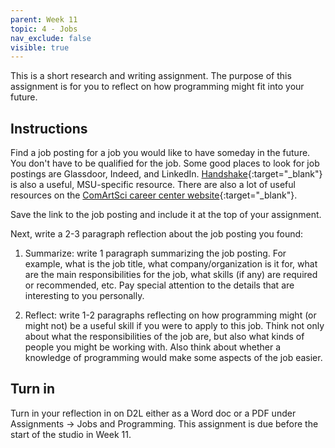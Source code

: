 ```yaml
---
parent: Week 11
topic: 4 - Jobs
nav_exclude: false
visible: true
---
```


This is a short research and writing assignment. The purpose of this assignment is for you to reflect on how programming might fit into your future.

## Instructions

Find a job posting for a job you would like to have someday in the future. You don't have to be qualified for the job. Some good places to look for job postings are Glassdoor, Indeed, and LinkedIn. [Handshake](https://careernetwork.msu.edu/resources/handshake/){:target="_blank"} is also a useful, MSU-specific resource. There are also a lot of useful resources on the [ComArtSci career center website](https://comartsci.msu.edu/student-experience/career-center/career-center-resources){:target="_blank"}. 

Save the link to the job posting and include it at the top of your assignment.

Next, write a 2-3 paragraph reflection about the job posting you found:

1.	Summarize: write 1 paragraph summarizing the job posting. For example, what is the job title, what company/organization is it for, what are the main responsibilities for the job, what skills (if any) are required or recommended, etc. Pay special attention to the details that are interesting to you personally.

2.	Reflect: write 1-2 paragraphs reflecting on how programming might (or might not) be a useful skill if you were to apply to this job. Think not only about what the responsibilities of the job are, but also what kinds of people you might be working with. Also think about whether a knowledge of programming would make some aspects of the job easier.

## Turn in

Turn in your reflection in on D2L either as a Word doc or a PDF under Assignments -> Jobs and Programming. This assignment is due before the start of the studio in Week 11.
